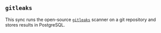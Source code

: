 ## `gitleaks`

This sync runs the open-source [`gitleaks`](https://github.com/gitleaks/gitleaks) scanner on a git repository and stores results in PostgreSQL.
